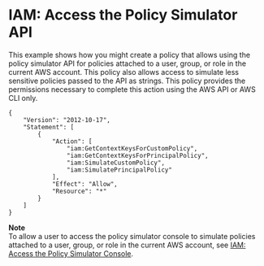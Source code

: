 # IAM: Access the Policy Simulator API<a name="reference_policies_examples_iam_policy-sim"></a>

This example shows how you might create a policy that allows using the policy simulator API for policies attached to a user, group, or role in the current AWS account\. This policy also allows access to simulate less sensitive policies passed to the API as strings\. This policy provides the permissions necessary to complete this action using the AWS API or AWS CLI only\.

```
{
    "Version": "2012-10-17",
    "Statement": [
        {
            "Action": [
                "iam:GetContextKeysForCustomPolicy",
                "iam:GetContextKeysForPrincipalPolicy",
                "iam:SimulateCustomPolicy",
                "iam:SimulatePrincipalPolicy"
            ],
            "Effect": "Allow",
            "Resource": "*"
        }
    ]
}
```

**Note**  
To allow a user to access the policy simulator console to simulate policies attached to a user, group, or role in the current AWS account, see [IAM: Access the Policy Simulator Console](reference_policies_examples_iam_policy-sim-console.md)\.